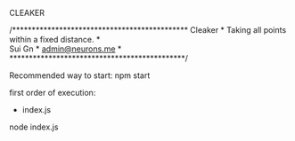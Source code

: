 CLEAKER

/*********************************************
Cleaker                                      *
Taking all points within a fixed distance.	 *           
Sui Gn		                                 *
admin@neurons.me                             *
*********************************************/

Recommended way to start:
npm start

first order of execution:

- index.js

node index.js




